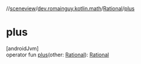//[sceneview](../../../index.md)/[dev.romainguy.kotlin.math](../index.md)/[Rational](index.md)/[plus](plus.md)

# plus

[androidJvm]\
operator fun [plus](plus.md)(other: [Rational](index.md)): [Rational](index.md)
